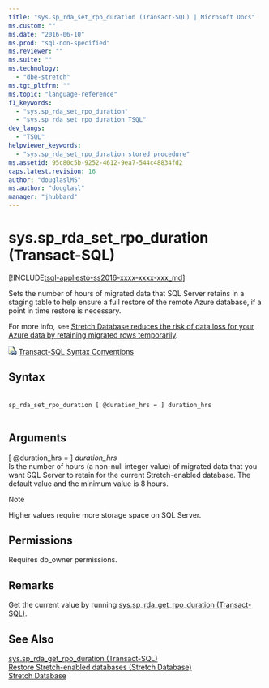 ```yaml
---
title: "sys.sp_rda_set_rpo_duration (Transact-SQL) | Microsoft Docs"
ms.custom: ""
ms.date: "2016-06-10"
ms.prod: "sql-non-specified"
ms.reviewer: ""
ms.suite: ""
ms.technology: 
  - "dbe-stretch"
ms.tgt_pltfrm: ""
ms.topic: "language-reference"
f1_keywords: 
  - "sys.sp_rda_set_rpo_duration"
  - "sys.sp_rda_set_rpo_duration_TSQL"
dev_langs: 
  - "TSQL"
helpviewer_keywords: 
  - "sys.sp_rda_set_rpo_duration stored procedure"
ms.assetid: 95c80c5b-9252-4612-9ea7-544c48834fd2
caps.latest.revision: 16
author: "douglaslMS"
ms.author: "douglasl"
manager: "jhubbard"
---
```

# sys.sp_rda_set_rpo_duration (Transact-SQL)
[!INCLUDE[tsql-appliesto-ss2016-xxxx-xxxx-xxx_md](../../includes/tsql-appliesto-ss2016-xxxx-xxxx-xxx-md.md)]

  Sets the number of hours of migrated data that SQL Server retains in a staging table to help ensure a full restore of the remote Azure database, if a point in time restore is necessary.    
    
 For more info, see [Stretch Database reduces the risk of data loss for your Azure data by retaining migrated rows temporarily](../../sql-server/stretch-database/backup-stretch-enabled-databases-stretch-database.md#stretchRPO).  
   
 ![Topic link icon](../../database-engine/configure-windows/media/topic-link.gif "Topic link icon") [Transact-SQL Syntax Conventions](../../t-sql/language-elements/transact-sql-syntax-conventions-transact-sql.md)    
     
## Syntax    
    
```    
    
sp_rda_set_rpo_duration [ @duration_hrs = ] duration_hrs    
    
```    
    
## Arguments    
 [ @duration_hrs = ] *duration_hrs*    
 Is the number of hours (a non-null integer value) of migrated data that you want SQL Server to retain for the current Stretch-enabled database. The default value and the minimum value is 8 hours.    
 
 > [!NOTE]
 > Higher values require more storage space on SQL Server.
    
## Permissions    
 Requires db_owner permissions.    
    
## Remarks    
 Get the current value by running [sys.sp_rda_get_rpo_duration &#40;Transact-SQL&#41;](../../relational-databases/system-stored-procedures/sys-sp-rda-get-rpo-duration-transact-sql.md).    
    
## See Also    
 [sys.sp_rda_get_rpo_duration &#40;Transact-SQL&#41;](../../relational-databases/system-stored-procedures/sys-sp-rda-get-rpo-duration-transact-sql.md)     
 [Restore Stretch-enabled databases (Stretch Database)](../../sql-server/stretch-database/restore-stretch-enabled-databases-stretch-database.md)     
 [Stretch Database](../../sql-server/stretch-database/stretch-database.md)    
    
  